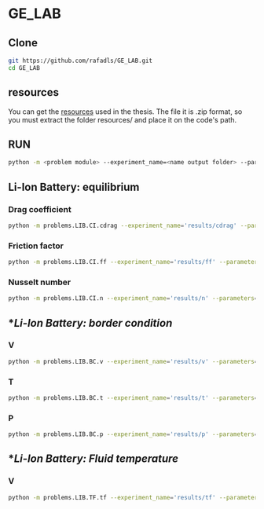 # GE_LAB

## **Clone**

```bash
git https://github.com/rafadls/GE_LAB.git
cd GE_LAB
```

## **resources**

You can get the [resources]([myLib/README.md](https://drive.google.com/file/d/1LxKXb73UsiJJiof2Gpx2r2O6wlajICQl/view?usp=sharing)) used in the thesis. The file it is .zip format, so you must extract the folder resources/ and place it on the code's path.

## **RUN**

```bash
python -m <problem module> --experiment_name=<name output folder> --parameters=<pareameters file> --algorithm=<GE algorithm>
```

## **Li-Ion Battery: equilibrium**
### **Drag coefficient**

```bash
python -m problems.LIB.CI.cdrag --experiment_name='results/cdrag' --parameters='parameters/LIB/CI/cdrag.yml' --algorithm='SGE'
```


### **Friction factor**

```bash
python -m problems.LIB.CI.ff --experiment_name='results/ff' --parameters='parameters/LIB/CI/ff.yml' --algorithm='SGE'
```

### **Nusselt number**

```bash
python -m problems.LIB.CI.n --experiment_name='results/n' --parameters='parameters/LIB/CI/n.yml' --algorithm='SGE'
```

## **Li-Ion Battery: border condition*

### **V**

```bash
python -m problems.LIB.BC.v --experiment_name='results/v' --parameters='parameters/LIB/BC/v.yml' --algorithm='SGE'
```


### **T**

```bash
python -m problems.LIB.BC.t --experiment_name='results/t' --parameters='parameters/LIB/BC/t.yml' --algorithm='SGE'
```

### **P**

```bash
python -m problems.LIB.BC.p --experiment_name='results/p' --parameters='parameters/LIB/BC/p.yml' --algorithm='SGE'
```

## **Li-Ion Battery: Fluid temperature*

### **V**

```bash
python -m problems.LIB.TF.tf --experiment_name='results/tf' --parameters='parameters/LIB/TF/tf.yml' --algorithm='SGE'
```

